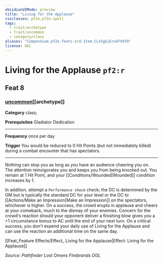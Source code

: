 ```yaml
---
obsidianUIMode: preview
title: "Living for the Applause"
cssclasses: pf2e,pf2e-spell
tags:
  - trait/archetype
  - trait/uncommon
  - category/class
aliases: "Compendium.pf2e.feats-srd.Item.CL43gGiErw5FUtFQ"
license: OGL
---
```

# Living for the Applause `pf2:r`
## Feat 8
### [uncommon](uncommon "Uncommon Rarity Trait")[[archetype]]

**Category** class; 



**Prerequisites** Gladiator Dedication
* * *
**Frequency** once per day

**Trigger** You would be reduced to 0 Hit Points (but not immediately killed) during a combat encounter that has spectators.

* * *

Nothing can stop you as long as you have an audience cheering you on. The attention reinvigorates you and keeps you from being knocked out. You remain at 1 Hit Point, and your [[Conditions/Wounded|Wounded]] condition increases by 1.

In addition, attempt a `Performance check` check; the DC is determined by the GM but is typically the standard DC for your level or the DC to [[Actions/Make an Impression|Make an Impression]] on the spectators, whichever is higher. On a success, the crowd erupts in applause and cheers at your comeback, much to the dismay of your enemies. Concern for the crowd's reaction should your opponent deliver a finishing blow gives you a +1 circumstance bonus to AC until the end of your next turn. On a critical success, you don't expend your daily use of Living for the Applause and can use the reaction an additional time on the same day.

[[Feat_Feature Effects/Effect_ Living for the Applause|Effect: Living for the Applause]]

*Source: Pathfinder Lost Omens Firebrands*
*OGL*